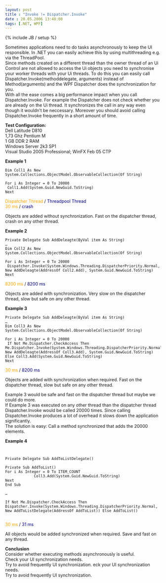 ```yaml
---
layout: post
title : "Invoke != Dispatcher.Invoke"
date : 20.05.2006 13:48:00
tags: [.NET, WPF]
---
```

{% include JB / setup %}

Sometimes applications need to do tasks asynchronously to keep the UI responsible. In .NET you can easily achieve this by using multithreading e.g. via the ThreadPool.  
Since methods created on a different thread than the owner thread of an Ui Control are not allowed to access the Ui objects you need to synchronise your worker threads with your Ui threads. To do this you can easily call Dispatcher.Invoke(methoddelegate, arguments) instead of Method(arguments) and the WPF Dispatcher does the synchronization for you.  
With all the ease comes a big performance impact when you call Dispatcher.Invoke. For example the Dispatcher does not check whether you are already on the Ui thread. It synchronizes the call in any way even though it wouldn’t be neccessary. Moreover you should avoid calling Dispatcher.Invoke frequently in a short amount of time.

**Test Configuration:**  
Dell Latitude D810  
1,73 Ghz Pentium M  
1 GB DDR 2 RAM  
Windows Server 2k3 SP1  
Visual Studio 2005 Professional; WinFX Feb 05 CTP

**Example 1**  
````
Dim Coll1 As New System.Collections.ObjectModel.ObservableCollection(Of String)  

For i As Integer = 0 To 20000  
 Coll1.Add(System.Guid.NewGuid.ToString)  
Next
````

<font color="#ffa500">Dispatcher Thread</font> / <font color="#000080">Threadpool Thread</font>  
<font color="#ffa500">30 ms</font> / <font color="#000080">crash</font>

Objects are added without synchronization. Fast on the dispatcher thread, crash on any other thread.

**Example 2**  
````
Private Delegate Sub AddDeleagte(ByVal item As String)  
…  
Dim Coll2 As New System.Collections.ObjectModel.ObservableCollection(Of String)  

For i As Integer = 0 To 20000  
 Dispatcher.Invoke(System.Windows.Threading.DispatcherPriority.Normal, New AddDeleagte(AddressOf Coll2.Add), System.Guid.NewGuid.ToString)  
Next
````

<font color="#ffa500">8200 ms</font> / <font color="#000080">8200 ms</font>

Objects are added with synchronization. Very slow on the dispatcher thread, slow but safe on any other thread.

**Example 3**  
````
Private Delegate Sub AddDeleagte(ByVal item As String)  
…  
Dim Coll3 As New System.Collections.ObjectModel.ObservableCollection(Of String)  

For i As Integer = 0 To 20000  
 If Not Me.Dispatcher.CheckAccess Then Me.Dispatcher.Invoke(System.Windows.Threading.DispatcherPriority.Normal, New AddDeleagte(AddressOf Coll3.Add), System.Guid.NewGuid.ToString) Else Coll3.Add(System.Guid.NewGuid.ToString)  
Next
````

<font color="#ffa500">30 ms</font> / <font color="#000080">8200 ms</font>

Objects are added with synchronization when required. Fast on the dispatcher thread, slow but safe on any other thread.

Example 3 would be safe and fast on the dispatcher thread but maybe we could do more.  
If Example 3 was executed on any other thread than the dispatcher thread Dispatcher.Invoke would be called 20000 times. Since calling Dispatcher.Invoke produces a lot of overhead it slows down the application significantly.  
The solution is easy: Call a method synchronized that adds the 20000 elements.

**Example 4**

````
 

Private Delegate Sub AddToListDelegate()

Private Sub AddToList()  
For i As Integer = 0 To ITEM_COUNT  
             Coll3.Add(System.Guid.NewGuid.ToString)  
Next  
End Sub

…

If Not Me.Dispatcher.CheckAccess Then Dispatcher.Invoke(System.Windows.Threading.DispatcherPriority.Normal, New AddToListDelegate(AddressOf AddToList)) Else AddToList()


````

<font color="#ffa500">30 ms</font> / <font color="#000080">31 ms</font>

All objects would be added synchronized when required. Save and fast on any thread.

**Conclusion**  
Consider whether executing methods asynchronously is useful.  
Check your UI synchronization needs.  
Try to avoid frequently UI synchronization. 
eck your UI synchronization needs.  
Try to avoid frequently UI synchronization. 
